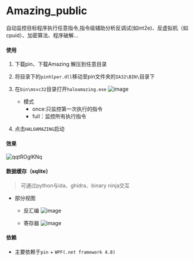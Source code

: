 # Amazing_public
自动监控目标程序执行任意指令,指令级辅助分析反调试(如int2e)、反虚拟机（如cpuid）、加密算法、程序破解... 


#### 使用

1. 下载pin、下载Amazing 解压到任意目录
2. 将目录下的`pinhlper.dll`移动至pin文件夹的`IA32\BIN\`目录下
3. 在`bin\msvc32`目录打开`haloamazing.exe`
![image](https://user-images.githubusercontent.com/16742566/87127052-d7020f80-c2bf-11ea-87c5-78da90862201.png)
    - 模式
      - once:只监控第一次执行的指令
      - full：监控所有执行指令
   
4. 点击`HALOAMAZING`启动 


#### 效果


![qqtROglKNq](https://user-images.githubusercontent.com/16742566/87137741-fc971500-c2cf-11ea-8bd7-36c3000a39bf.gif)


#### 数据缓存（sqlite）
> 可通过python与ida、ghidra、binary ninja交互
- 部分视图
    - 反汇编
    ![image](https://user-images.githubusercontent.com/16742566/87556522-555c1880-c6e9-11ea-8cce-621393ad07f5.png)

    - 寄存器
    ![image](https://user-images.githubusercontent.com/16742566/87556773-9f44fe80-c6e9-11ea-89e2-e8af26c0de11.png)



#### 依赖
- 主要依赖于`pin` + `WPF(.net framework 4.8)`
